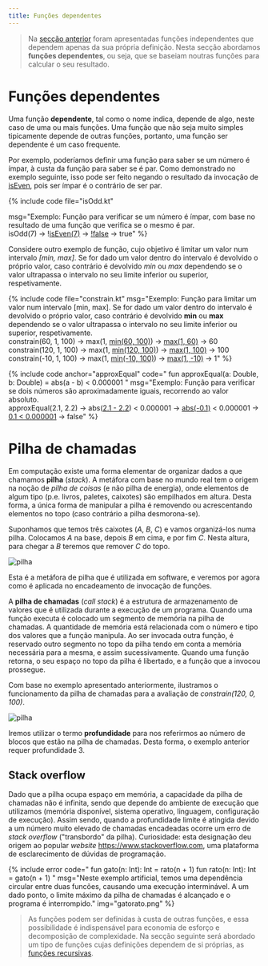 ```yaml
---
title: Funções dependentes
---
```


>Na [secção anterior](funcoesind) foram apresentadas funções independentes que dependem apenas da sua própria definição. Nesta secção abordamos **funções dependentes**, ou seja, que se baseiam noutras funções para calcular o seu resultado.



# Funções dependentes

Uma função **dependente**, tal como o nome indica, depende de algo, neste caso de uma ou mais funções. Uma função que não seja muito simples tipicamente depende de outras funções, portanto, uma função ser dependente é um caso frequente.

Por exemplo, poderíamos definir uma função para saber se um número é ímpar, à custa da função para saber se é par. Como demonstrado no exemplo seguinte, isso pode ser feito negando o resultado da invocação de [isEven](funcoesind#isEven), pois ser ímpar é o contrário de ser par.

{% include code file="isOdd.kt"

msg="Exemplo: Função para verificar se um número é ímpar, com base no resultado de uma função que verifica se o mesmo é par.<br>
isOdd(7) &rarr; !<u>isEven(7)</u> &rarr; <u>!false</u> &rarr; true"
%}

Considere outro exemplo de função, cujo objetivo é limitar um valor num intervalo *[min, max]*. Se for dado um valor dentro do intervalo é devolvido o próprio valor, caso contrário é devolvido *min* ou *max* dependendo se o valor ultrapassa o intervalo no seu limite inferior ou superior, respetivamente.

{% include code file="constrain.kt"
msg="Exemplo: Função para limitar um valor num intervalo [min, max]. Se for dado um valor dentro do intervalo é devolvido o próprio valor, caso contrário é devolvido <b>min</b> ou <b>max</b> dependendo se o valor ultrapassa o intervalo no seu limite inferior ou superior, respetivamente.
<br>
constrain(60, 1, 100) &rarr; max(1, <u>min(60, 100)</u>) &rarr; <u>max(1, 60)</u> &rarr; 60
<br>
constrain(120, 1, 100) &rarr; max(1, <u>min(120, 100)</u>) &rarr; <u>max(1, 100)</u> &rarr; 100
<br>
constrain(-10, 1, 100) &rarr; max(1, <u>min(-10, 100)</u>) &rarr; <u>max(1, -10)</u> &rarr; 1"
 %}


{% include code anchor="approxEqual" code="
fun approxEqual(a: Double, b: Double) = abs(a - b) < 0.000001
"
msg="Exemplo: Função para verificar se dois números são aproximadamente iguais, recorrendo ao valor absoluto.
<br>
approxEqual(2.1, 2.2) &rarr; abs(<u>2.1 - 2.2</u>) < 0.000001 &rarr; <u>abs(-0.1)</u> < 0.000001  &rarr; <u>0.1 < 0.000001</u> &rarr; false"
%}



# Pilha de chamadas

Em computação existe uma forma elementar de organizar dados a que chamamos  **pilha** (*stack*). A metáfora com base no mundo real tem o origem na noção de *pilha de coisas* (e não pilha de energia), onde elementos de algum tipo (p.e. livros, paletes, caixotes) são empilhados em altura. Desta forma, a única forma de manipular a pilha é removendo ou acrescentando elementos no topo (caso contrário a pilha desmorona-se).

Suponhamos que temos três caixotes (*A*, *B*, *C*) e vamos organizá-los numa pilha. Colocamos *A* na base, depois *B* em cima, e por fim *C*. Nesta altura, para chegar a *B* teremos que remover *C* do topo.

![pilha](pilha.png)

Esta é a metáfora de pilha que é utilizada em software, e veremos por agora como é aplicada no encadeamento de invocação de funções.

A **pilha de chamadas** (*call stack*) é a estrutura de armazenamento de valores que é utilizada durante a execução de um programa. Quando uma função executa é colocado um segmento de memória na pilha de chamadas. A quantidade de memória está relacionada com o número e tipo dos valores que a função manipula. Ao ser invocada outra função, é reservado outro segmento no topo da pilha tendo em conta a memória necessária para a mesma, e assim sucessivamente. Quando uma função retorna, o seu espaço no topo da pilha é libertado, e a função que a invocou prossegue.

Com base no exemplo apresentado anteriormente, ilustramos o funcionamento da pilha de chamadas para a avaliação de *constrain(120, 0, 100)*.

![pilha](stackConstrain.png)

Iremos utilizar o termo **profundidade** para nos referirmos ao número de blocos que estão na pilha de chamadas. Desta forma, o exemplo anterior requer profundidade 3.

## Stack overflow

 Dado que a pilha ocupa espaço em memória, a capacidade da pilha de chamadas não é infinita, sendo que depende do ambiente de execução que utilizamos (memória disponível, sistema operativo, linguagem, configuração de execução). Assim sendo, quando a profundidade limite é atingida devido a um número muito elevado de chamadas encadeadas ocorre um erro de *stack overflow* ("transbordo" da pilha). Curiosidade: esta designação deu origem ao popular *website* <https://www.stackoverflow.com>, uma plataforma de esclarecimento de dúvidas de programação.

{% include error code="
fun gato(n: Int): Int = rato(n + 1)
fun rato(n: Int): Int = gato(n + 1)
"
msg="Neste exemplo artificial, temos uma dependência circular entre duas funcões, causando uma execução interminável. A um dado ponto, o limite máximo da pilha de chamadas é alcançado e o programa é interrompido."
img="gatorato.png"
%}


>As funções podem ser definidas à custa de outras funções, e essa possibilidade é indispensável para economia de esforço e decomposição de complexidade. Na secção seguinte será abordado um tipo de funções cujas definições dependem de si próprias, as [funções recursivas](funcoesrec).

